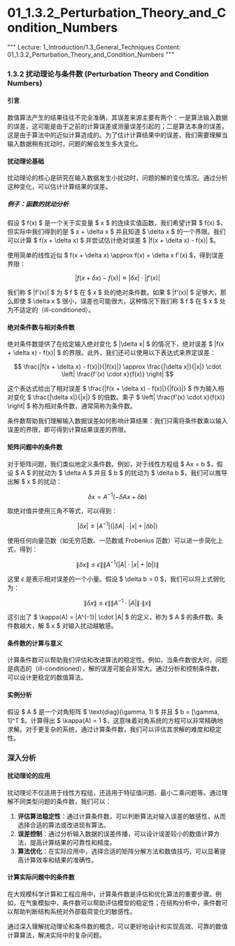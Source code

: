 # 01_1.3.2_Perturbation_Theory_and_Condition_Numbers

"""
Lecture: 1_Introduction/1.3_General_Techniques
Content: 01_1.3.2_Perturbation_Theory_and_Condition_Numbers
"""

### 1.3.2 扰动理论与条件数 (Perturbation Theory and Condition Numbers)

#### 引言

数值算法产生的结果往往不完全准确，其误差来源主要有两个：一是算法输入数据的误差，这可能是由于之前的计算误差或测量误差引起的；二是算法本身的误差，这是由于算法中的近似计算造成的。为了估计计算结果中的误差，我们需要理解当输入数据稍有扰动时，问题的解会发生多大变化。

#### 扰动理论基础

扰动理论的核心是研究在输入数据发生小扰动时，问题的解的变化情况。通过分析这种变化，可以估计计算结果的误差。

##### 例子：函数的扰动分析

假设 $ f(x) $ 是一个关于实变量 $ x $ 的连续实值函数，我们希望计算 $ f(x) $，但实际中我们得到的是 $ x + \delta x $ 并且知道 $ \delta x $ 的一个界限。我们可以计算 $ f(x + \delta x) $ 并尝试估计绝对误差 $ |f(x + \delta x) - f(x)| $。

使用简单的线性近似 $ f(x + \delta x) \approx f(x) + \delta x f'(x) $，得到误差界限：

$$
|f(x + \delta x) - f(x)| \approx |\delta x| \cdot |f'(x)|
$$

我们称 $ |f'(x)| $ 为 $ f $ 在 $ x $ 处的绝对条件数。如果 $ |f'(x)| $ 足够大，那么即使 $ \delta x $ 很小，误差也可能很大，这种情况下我们称 $ f $ 在 $ x $ 处为不适定的（ill-conditioned）。

#### 绝对条件数与相对条件数

绝对条件数提供了在给定输入绝对变化 $ |\delta x| $ 的情况下，绝对误差 $ |f(x + \delta x) - f(x)| $ 的界限。此外，我们还可以使用以下表达式来界定误差：

$$
\frac{|f(x + \delta x) - f(x)|}{|f(x)|} \approx \frac{|\delta x|}{|x|} \cdot \left| \frac{f'(x) \cdot x}{f(x)} \right|
$$

这个表达式给出了相对误差 $ \frac{|f(x + \delta x) - f(x)|}{|f(x)|} $ 作为输入相对变化 $ \frac{|\delta x|}{|x|} $ 的倍数。乘子 $ \left| \frac{f'(x) \cdot x}{f(x)} \right| $ 称为相对条件数，通常简称为条件数。

条件数帮助我们理解输入数据误差如何影响计算结果：我们只需将条件数乘以输入误差的界限，即可得到计算结果误差的界限。

#### 矩阵问题中的条件数

对于矩阵问题，我们类似地定义条件数。例如，对于线性方程组 $ Ax = b $，假设 $ A $ 的扰动为 $ \delta A $ 并且 $ b $ 的扰动为 $ \delta b $，我们可以推导出解 $ x $ 的扰动：

$$
\delta x = A^{-1}(-\delta A x + \delta b)
$$

取绝对值并使用三角不等式，可以得到：

$$
|\delta x| \leq |A^{-1}|(|\delta A| \cdot |x| + |\delta b|)
$$

使用任何向量范数（如无穷范数、一范数或 Frobenius 范数）可以进一步简化上式，得到：

$$
\|\delta x\| \leq \epsilon \|\|A^{-1}(|A| \cdot |x| + |b|)\|
$$

这里 $\epsilon$ 是表示相对误差的一个小量。假设 $ \delta b = 0 $，我们可以将上式弱化为：

$$
\|\delta x\| \leq \epsilon \|\|A^{-1} \cdot |A|\| \cdot \|x\|
$$

这引出了 $ \kappa(A) = \|A^{-1}\| \cdot \|A\| $ 的定义，称为 $ A $ 的条件数。条件数越大，解 $ x $ 对输入扰动越敏感。

#### 条件数的计算与意义

计算条件数可以帮助我们评估和改进算法的稳定性。例如，当条件数很大时，问题是病态的（ill-conditioned），解的误差可能会非常大。通过分析和控制条件数，可以设计更稳定的数值算法。

#### 实例分析

假设 $ A $ 是一个对角矩阵 $ \text{diag}(\gamma, 1) $ 并且 $ b = [\gamma, 1]^T $。计算得出 $ \kappa(A) = 1 $，这意味着对角系统的方程可以非常精确地求解。对于更复杂的系统，通过计算条件数，我们可以评估其求解的难度和稳定性。

### 深入分析

#### 扰动理论的应用

扰动理论不仅适用于线性方程组，还适用于特征值问题、最小二乘问题等。通过理解不同类型问题的条件数，我们可以：

1. **评估算法稳定性**：通过计算条件数，可以判断算法对输入误差的敏感性，从而选择合适的算法或改进现有算法。
2. **误差控制**：通过分析输入数据的误差传播，可以设计误差较小的数值计算方法，提高计算结果的可靠性和精度。
3. **算法优化**：在实际应用中，选择合适的矩阵分解方法和数值技巧，可以显著提高计算效率和结果的准确性。

#### 计算实际问题中的条件数

在大规模科学计算和工程应用中，计算条件数是评估和优化算法的重要步骤。例如，在气象模拟中，条件数可以帮助评估模型的稳定性；在结构分析中，条件数可以帮助判断结构系统对外部载荷变化的敏感性。

通过深入理解扰动理论和条件数的概念，可以更好地设计和实现高效、可靠的数值计算算法，解决实际中的复杂问题。
